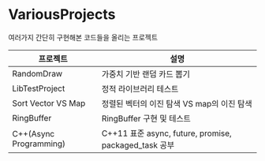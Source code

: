 # VariousProjects
여러가지 간단히 구현해본 코드들을 올리는 프로젝트


프로젝트 | 설명|
---- | ---- | 
RandomDraw | 가중치 기반 랜덤 카드 뽑기| 
LibTestProject | 정적 라이브러리 테스트| 
Sort Vector VS Map | 정렬된 벡터의 이진 탐색 VS map의 이진 탐색| 
RingBuffer| RingBuffer 구현 및 테스트| 
C++(Async Programming)| C++11 표준 async, future, promise, packaged_task 공부
